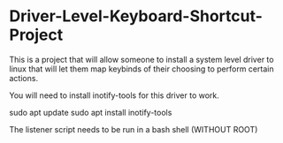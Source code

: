 # Driver-Level-Keyboard-Shortcut-Project
This is a project that will allow someone to install a system level driver to linux that will let them map keybinds of their choosing to perform certain actions.

You will need to install inotify-tools for this driver to work.

sudo apt update
sudo apt install inotify-tools

The listener script needs to be run in a bash shell (WITHOUT ROOT)
